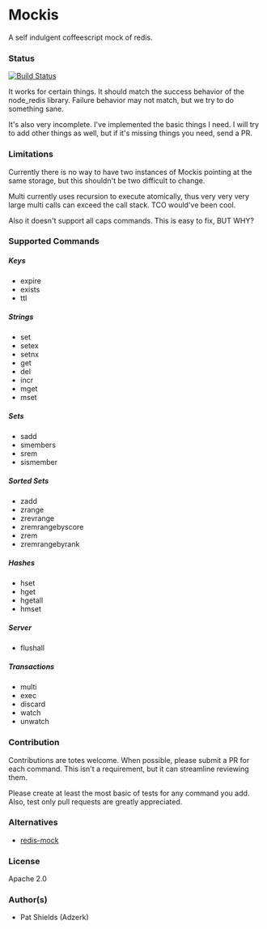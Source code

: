 # Mockis
A self indulgent coffeescript mock of redis.

### Status
[![Build Status](https://travis-ci.org/pashields/mockis.png?branch=master)](https://travis-ci.org/pashields/mockis)

It works for certain things. It should match the success behavior of the node_redis library. Failure behavior may not match, but we try to do something sane.

It's also very incomplete. I've implemented the basic things I need. I will try to add other things as well, but if it's missing things you need, send a PR.

### Limitations
Currently there is no way to have two instances of Mockis pointing at the same storage, but this shouldn't be two difficult to change.

Multi currently uses recursion to execute atomically, thus very very very large multi calls can exceed the call stack. TCO would've been cool.

Also it doesn't support all caps commands. This is easy to fix, BUT WHY?

### Supported Commands
##### Keys
 * expire
 * exists
 * ttl

##### Strings
 * set
 * setex
 * setnx
 * get
 * del
 * incr
 * mget
 * mset

##### Sets
 * sadd
 * smembers
 * srem
 * sismember

##### Sorted Sets
 * zadd
 * zrange
 * zrevrange
 * zremrangebyscore
 * zrem
 * zremrangebyrank

##### Hashes
 * hset
 * hget
 * hgetall
 * hmset

##### Server
 * flushall

##### Transactions
 * multi
 * exec
 * discard
 * watch
 * unwatch

### Contribution
Contributions are totes welcome. When possible, please submit a PR for each command. This isn't a requirement, but it can streamline reviewing them.

Please create at least the most basic of tests for any command you add. Also, test only pull requests are greatly appreciated.

### Alternatives
 * [redis-mock](https://github.com/faeldt/redis-mock)

### License
Apache 2.0

### Author(s)
 * Pat Shields (Adzerk)
